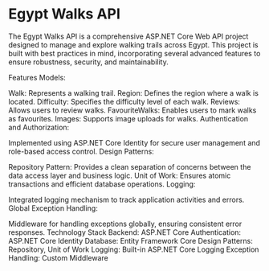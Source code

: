 # Egypt Walks API
The Egypt Walks API is a comprehensive ASP.NET Core Web API project designed to manage and explore walking trails across Egypt. This project is built with best practices in mind, incorporating several advanced features to ensure robustness, security, and maintainability.

Features
Models:

Walk: Represents a walking trail.
Region: Defines the region where a walk is located.
Difficulty: Specifies the difficulty level of each walk.
Reviews: Allows users to review walks.
FavouriteWalks: Enables users to mark walks as favourites.
Images: Supports image uploads for walks.
Authentication and Authorization:

Implemented using ASP.NET Core Identity for secure user management and role-based access control.
Design Patterns:

Repository Pattern: Provides a clean separation of concerns between the data access layer and business logic.
Unit of Work: Ensures atomic transactions and efficient database operations.
Logging:

Integrated logging mechanism to track application activities and errors.
Global Exception Handling:

Middleware for handling exceptions globally, ensuring consistent error responses.
Technology Stack
Backend: ASP.NET Core
Authentication: ASP.NET Core Identity
Database: Entity Framework Core
Design Patterns: Repository, Unit of Work
Logging: Built-in ASP.NET Core Logging
Exception Handling: Custom Middleware
